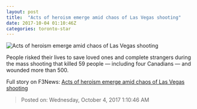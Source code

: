 ```yaml
---
layout: post
title:  "Acts of heroism emerge amid chaos of Las Vegas shooting"
date: 2017-10-04 01:10:46Z
categories: toronto-star
---
```


![Acts of heroism emerge amid chaos of Las Vegas shooting](https://www.thestar.com/content/dam/thestar/news/world/2017/10/03/acts-of-heroism-emerge-amid-chaos-of-las-vegas-shooting/sonny_melton_web_jpg.jpg)

People risked their lives to save loved ones and complete strangers during the mass shooting that killed 59 people — including four Canadians — and wounded more than 500.


Full story on F3News: [Acts of heroism emerge amid chaos of Las Vegas shooting](http://www.f3nws.com/n/esTEFD)

> Posted on: Wednesday, October 4, 2017 1:10:46 AM

